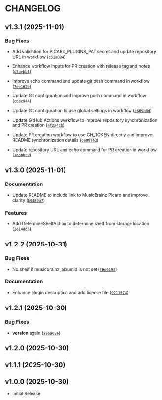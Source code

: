 # CHANGELOG

<!-- version list -->

## v1.3.1 (2025-11-01)

### Bug Fixes

- Add validation for PICARD_PLUGINS_PAT secret and update repository URL in workflow
  ([`c51a084`](https://github.com/nrth3rnlb/picard-plugin-shelves/commit/c51a08403ba23dd161f0e77e9070af537719fb23))

- Enhance workflow inputs for PR creation with release tag and notes
  ([`c7aebb1`](https://github.com/nrth3rnlb/picard-plugin-shelves/commit/c7aebb1c6ed29c2ac30456f134cad8b64342befd))

- Improve echo command and update git push command in workflow
  ([`7ee162e`](https://github.com/nrth3rnlb/picard-plugin-shelves/commit/7ee162e177509c6f586ce036f71d0dac34748e34))

- Update Git configuration and improve push command in workflow
  ([`cdec944`](https://github.com/nrth3rnlb/picard-plugin-shelves/commit/cdec944051b5c023f36af4c73ca37ffd03cc9f14))

- Update Git configuration to use global settings in workflow
  ([`e669b0d`](https://github.com/nrth3rnlb/picard-plugin-shelves/commit/e669b0d1ee8aa37cfc63801294d3ba10e495b67f))

- Update GitHub Actions workflow to improve repository synchronization and PR creation
  ([`af2a4cb`](https://github.com/nrth3rnlb/picard-plugin-shelves/commit/af2a4cbbb110f69205ff93e171f182b93a366771))

- Update PR creation workflow to use GH_TOKEN directly and improve README synchronization details
  ([`ce08aa3`](https://github.com/nrth3rnlb/picard-plugin-shelves/commit/ce08aa37159f7788efe79b12b38b4323be05c7a0))

- Update repository URL and echo command for PR creation in workflow
  ([`1b8bbc9`](https://github.com/nrth3rnlb/picard-plugin-shelves/commit/1b8bbc90a9de232d7cd9b2b009ff2e9eb60012b9))


## v1.3.0 (2025-11-01)

### Documentation

- Update README to include link to MusicBrainz Picard and improve clarity
  ([`b0489a7`](https://github.com/nrth3rnlb/picard-plugin-shelves/commit/b0489a7561a02f0e129c4ba392621376c3d0d83c))

### Features

- Add DetermineShelfAction to determine shelf from storage location
  ([`2e14dd5`](https://github.com/nrth3rnlb/picard-plugin-shelves/commit/2e14dd56a5a9cc6af42ccc0af6ef136da10b6a9e))

  
## v1.2.2 (2025-10-31)

### Bug Fixes

- No shelf if musicbrainz_albumid is not set
  ([`f6d6193`](https://github.com/nrth3rnlb/picard-plugin-shelves/commit/f6d619379acafa52e0f5928d7ab6201209ef5251))

### Documentation

- Enhance plugin description and add license file
  ([`9211574`](https://github.com/nrth3rnlb/picard-plugin-shelves/commit/9211574b5bff2a745605eff7f48201ba3525cb79))


## v1.2.1 (2025-10-30)

### Bug Fixes

- __version__ again
  ([`296a08e`](https://github.com/nrth3rnlb/picard-plugin-shelves/commit/296a08e227af5d03d755e8db3e439992aa3b8f5a))


## v1.2.0 (2025-10-30)


## v1.1.1 (2025-10-30)


## v1.0.0 (2025-10-30)

- Initial Release
